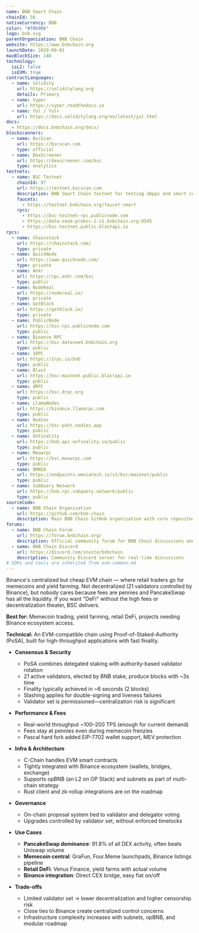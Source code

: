 ```yaml
---
name: BNB Smart Chain
chainId: 56
nativeCurrency: BNB
color: "#f0b90b"
logo: bnb.svg
parentOrganization: BNB Chain
website: https://www.bnbchain.org
launchDate: 2020-09-01
maxBlockSize: 140
technology:
  isL2: false
  isEVM: true
contractLanguages:
  - name: Solidity
    url: https://soliditylang.org
    details: Primary
  - name: Vyper
    url: https://vyper.readthedocs.io
  - name: Yul / Yul+
    url: https://docs.soliditylang.org/en/latest/yul.html
docs:
  - https://docs.bnbchain.org/docs/
blockscanners:
  - name: BscScan
    url: https://bscscan.com
    type: official
  - name: DexScreener
    url: https://dexscreener.com/bsc
    type: analytics
testnets:
  - name: BSC Testnet
    chainId: 97
    url: https://testnet.bscscan.com
    description: BNB Smart Chain testnet for testing dApps and smart contracts with fast block times.
    faucets:
      - https://testnet.bnbchain.org/faucet-smart
    rpcs:
      - https://bsc-testnet-rpc.publicnode.com
      - https://data-seed-prebsc-1-s1.bnbchain.org:8545
      - https://bsc-testnet.public.blastapi.io
rpcs:
  - name: Chainstack
    url: https://chainstack.com/
    type: private
  - name: QuickNode
    url: https://www.quicknode.com/
    type: private
  - name: Ankr
    url: https://rpc.ankr.com/bsc
    type: public
  - name: NodeReal
    url: https://nodereal.io/
    type: private
  - name: GetBlock
    url: https://getblock.io/
    type: private
  - name: PublicNode
    url: https://bsc-rpc.publicnode.com
    type: public
  - name: Binance RPC
    url: https://bsc-dataseed.bnbchain.org
    type: public
  - name: 1RPC
    url: https://1rpc.io/bnb
    type: public
  - name: Blast
    url: https://bsc-mainnet.public.blastapi.io
    type: public
  - name: dRPC
    url: https://bsc.drpc.org
    type: public
  - name: LlamaNodes
    url: https://binance.llamarpc.com
    type: public
  - name: Nodies
    url: https://bsc-pokt.nodies.app
    type: public
  - name: OnFinality
    url: https://bnb.api.onfinality.io/public
    type: public
  - name: Meowrpc
    url: https://bsc.meowrpc.com
    type: public
  - name: OMNIA
    url: https://endpoints.omniatech.io/v1/bsc/mainnet/public
    type: public
  - name: SubQuery Network
    url: https://bnb.rpc.subquery.network/public
    type: public
sourceCode:
  - name: BNB Chain Organization
    url: https://github.com/bnb-chain
    description: Main BNB Chain GitHub organization with core repositories
forums:
  - name: BNB Chain Forum
    url: https://forum.bnbchain.org/
    description: Official community forum for BNB Chain discussions and governance
  - name: BNB Chain Discord
    url: https://discord.com/invite/bnbchain
    description: Community Discord server for real-time discussions
# SDKs and tools are inherited from evm-common.md
---
```


Binance's centralized but cheap EVM chain — where retail traders go for memecoins and yield farming. Not decentralized (21 validators controlled by Binance), but nobody cares because fees are pennies and PancakeSwap has all the liquidity. If you want "DeFi" without the high fees or decentralization theater, BSC delivers.

**Best for:** Memecoin trading, yield farming, retail DeFi, projects needing Binance ecosystem access.

**Technical:** An EVM-compatible chain using Proof-of-Staked-Authority (PoSA), built for high-throughput applications with fast finality.

- **Consensus & Security**  
  - PoSA combines delegated staking with authority-based validator rotation  
  - 21 active validators, elected by BNB stake, produce blocks with ~3s time  
  - Finality typically achieved in ~6 seconds (2 blocks)  
  - Slashing applies for double-signing and liveness failures  
  - Validator set is permissioned—centralization risk is significant  

- **Performance & Fees**  
  - Real-world throughput ~100–200 TPS (enough for current demand)
  - Fees stay at pennies even during memecoin frenzies
  - Pascal hard fork added EIP-7702 wallet support, MEV protection  

- **Infra & Architecture**  
  - C-Chain handles EVM smart contracts  
  - Tightly integrated with Binance ecosystem (wallets, bridges, exchange)  
  - Supports opBNB (an L2 on OP Stack) and subnets as part of multi-chain strategy  
  - Rust client and zk-rollup integrations are on the roadmap  

- **Governance**  
  - On-chain proposal system tied to validator and delegator voting  
  - Upgrades controlled by validator set, without enforced timelocks  

- **Use Cases**  
  - **PancakeSwap dominance**: 91.8% of all DEX activity, often beats Uniswap volume
  - **Memecoin central**: GraFun, Four.Meme launchpads, Binance listings pipeline
  - **Retail DeFi**: Venus Finance, yield farms with actual volume
  - **Binance integration**: Direct CEX bridge, easy fiat on/off

- **Trade-offs**  
  - Limited validator set → lower decentralization and higher censorship risk  
  - Close ties to Binance create centralized control concerns  
  - Infrastructure complexity increases with subnets, opBNB, and modular roadmap  